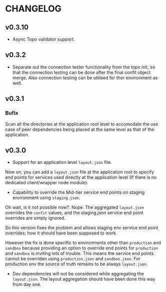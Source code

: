 # CHANGELOG


## v0.3.10
- Async Topo validator support.

## v0.3.2

- Separate out the connection tester functionality from the topo init, so that the connection testing can be done after the final confit object merge. Also connection testing can be utilised for ther environment as well.

## v0.3.1

### Bufix
Scan all the directories at the application root level to accomodate the use case of peer dependencies being placed at the same level as that of the application.

## v0.3.0

- Support for an application level `layout.json` file.

Now on, you can add a `layout.json` file at the application root to specify end points for services used directly at the application level (If there is no dedicated client/wrapper node module).

- Capability to override the Mid-tier service end points on staging environment using `staging.json`.

Oh wait, is it not possible now?. Nope. The aggregated `layout.json` overrides the `confit` values, and the staging.json service end point overrides are simply ignored.

So this version fixes the problem and allows staging env service end point overrides; how it should have been supposed to work.

However the fix is done specific to environments other than `production` and `sandbox` because providing an option to override end points for `production` and `sandbox` is inviting lots of trouble. This means the service end points cannot be overriden using `production.json` and `sandbox.json`. For production env the source of truth remains to be always `layout.json`.

- Dev dependencies will not be considered while aggregating the `layout.json`. The layout aggregation should have been done this way from day one.
